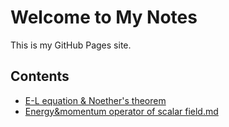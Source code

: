 # Welcome to My Notes
This is my GitHub Pages site.

## Contents
- [E-L equation & Noether's theorem](E-L_equation&Noether_theorem.md)
- [Energy&momentum operator of scalar field.md](Energy&momentum_operator_of_scalar_field.md)
